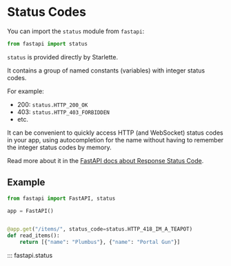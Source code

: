 # Status Codes

You can import the `status` module from `fastapi`:

```python
from fastapi import status
```

`status` is provided directly by Starlette.

It contains a group of named constants (variables) with integer status codes.

For example:

* 200: `status.HTTP_200_OK`
* 403: `status.HTTP_403_FORBIDDEN`
* etc.

It can be convenient to quickly access HTTP (and WebSocket) status codes in your app, using autocompletion for the name without having to remember the integer status codes by memory.

Read more about it in the [FastAPI docs about Response Status Code](https://fastapi.tiangolo.com/zh/tutorial/response-status-code/).

## Example

```python
from fastapi import FastAPI, status

app = FastAPI()


@app.get("/items/", status_code=status.HTTP_418_IM_A_TEAPOT)
def read_items():
    return [{"name": "Plumbus"}, {"name": "Portal Gun"}]
```

::: fastapi.status
